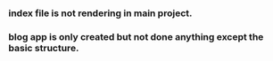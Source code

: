### index file is not rendering in main project. 
### blog app is only created but not done anything except the basic structure. 
